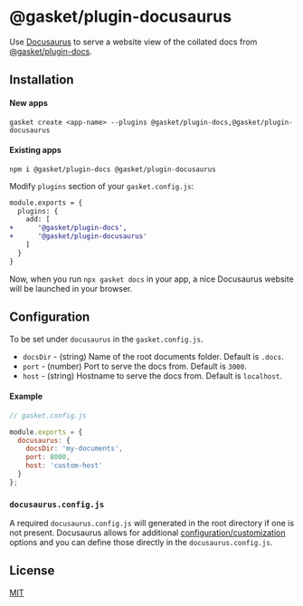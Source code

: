 # @gasket/plugin-docusaurus

Use [Docusaurus] to serve a website view of the collated docs from [@gasket/plugin-docs].

## Installation

#### New apps

```
gasket create <app-name> --plugins @gasket/plugin-docs,@gasket/plugin-docusaurus
```
#### Existing apps

```
npm i @gasket/plugin-docs @gasket/plugin-docusaurus
```

Modify `plugins` section of your `gasket.config.js`:

```diff
module.exports = {
  plugins: {
    add: [
+      '@gasket/plugin-docs',
+      '@gasket/plugin-docusaurus'
    ]
  }
}
```

Now, when you run `npx gasket docs` in your app, a nice Docusaurus website will be
launched in your browser.


## Configuration

To be set under `docusaurus` in the `gasket.config.js`.

- `docsDir` - (string) Name of the root documents folder. Default is `.docs`.
- `port` - (number) Port to serve the docs from. Default is `3000`.
- `host` - (string) Hostname to serve the docs from. Default is `localhost`.

#### Example
```js
// gasket.config.js

module.exports = {
  docusaurus: {
    docsDir: 'my-documents',
    port: 8000,
    host: 'custom-host'
  }
};
```

### `docusaurus.config.js`
A required `docusaurus.config.js` will generated in the root directory if one is not present. Docusaurus allows for additional [configuration/customization](https://docusaurus.io/docs/api/docusaurus-config) options and you can define those directly in the `docusaurus.config.js`.

## License

[MIT](./LICENSE.md)

<!-- LINKS -->
[Docusaurus]: https://docusaurus.io/
[@gasket/plugin-docs]: /packages/gasket-plugin-docs/README.md
